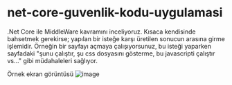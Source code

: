 # net-core-guvenlik-kodu-uygulamasi
.Net Core ile MiddleWare kavramını inceliyoruz. Kısaca kendisinde bahsetmek gerekirse; yapılan bir isteğe karşı üretilen sonucun arasına girme işlemidir.
Örneğin bir sayfayı açmaya çalışıyorsunuz, bu isteği yaparken sayfadaki "şunu çalıştır, şu css dosyasını gösterme, bu javascripti çalıştır vs..." gibi müdahaleleri sağlıyor.

Örnek ekran görüntüsü
![image](https://user-images.githubusercontent.com/3786786/173518954-2183d97d-6854-4e41-99ed-433c4ef94f0c.png)

